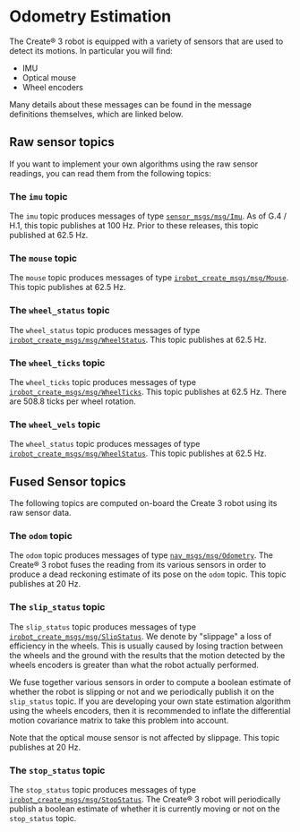 # Odometry Estimation

The Create® 3 robot is equipped with a variety of sensors that are used to detect its motions.
In particular you will find:

 - IMU
 - Optical mouse
 - Wheel encoders

Many details about these messages can be found in the message definitions themselves, which are linked below.

## Raw sensor topics

If you want to implement your own algorithms using the raw sensor readings, you can read them from the following topics:

### The `imu` topic

The `imu` topic produces messages of type [`sensor_msgs/msg/Imu`](https://github.com/ros2/common_interfaces/blob/rolling/sensor_msgs/msg/Imu.msg).
As of G.4 / H.1, this topic publishes at 100 Hz.
Prior to these releases, this topic published at 62.5 Hz.

### The `mouse` topic

The `mouse` topic produces messages of type [`irobot_create_msgs/msg/Mouse`](https://github.com/iRobotEducation/irobot_create_msgs/blob/rolling/msg/Mouse.msg).
This topic publishes at 62.5 Hz.

### The `wheel_status` topic

The `wheel_status` topic produces messages of type [`irobot_create_msgs/msg/WheelStatus`](https://github.com/iRobotEducation/irobot_create_msgs/blob/rolling/msg/WheelStatus.msg).
This topic publishes at 62.5 Hz.

### The `wheel_ticks` topic

The `wheel_ticks` topic produces messages of type [`irobot_create_msgs/msg/WheelTicks`](https://github.com/iRobotEducation/irobot_create_msgs/blob/rolling/msg/WheelStatus.msg).
This topic publishes at 62.5 Hz.
There are 508.8 ticks per wheel rotation.

### The `wheel_vels` topic

The `wheel_status` topic produces messages of type [`irobot_create_msgs/msg/WheelStatus`](https://github.com/iRobotEducation/irobot_create_msgs/blob/rolling/msg/WheelVels.msg).
This topic publishes at 62.5 Hz.

## Fused Sensor topics

The following topics are computed on-board the Create 3 robot using its raw sensor data.

### The `odom` topic

The `odom` topic produces messages of type [`nav_msgs/msg/Odometry`](https://github.com/ros2/common_interfaces/blob/rolling/nav_msgs/msg/Odometry.msg).
The Create® 3 robot fuses the reading from its various sensors in order to produce a dead reckoning estimate of its pose on the `odom` topic.
This topic publishes at 20 Hz.

### The `slip_status` topic

The `slip_status` topic produces messages of type [`irobot_create_msgs/msg/SlipStatus`](https://github.com/iRobotEducation/irobot_create_msgs/blob/rolling/msg/SlipStatus.msg).
We denote by "slippage" a loss of efficiency in the wheels.
This is usually caused by losing traction between the wheels and the ground with the results that the motion detected by the wheels encoders is greater than what the robot actually performed.

We fuse together various sensors in order to compute a boolean estimate of whether the robot is slipping or not and we periodically publish it on the `slip_status` topic.
If you are developing your own state estimation algorithm using the wheels encoders, then it is recommended to inflate the differential motion covariance matrix to take this problem into account.

Note that the optical mouse sensor is not affected by slippage.
This topic publishes at 20 Hz.

### The `stop_status` topic

The `stop_status` topic produces messages of type [`irobot_create_msgs/msg/StopStatus`](https://github.com/iRobotEducation/irobot_create_msgs/blob/rolling/msg/StopStatus.msg).
The Create® 3 robot will periodically publish a boolean estimate of whether it is currently moving or not on the `stop_status` topic.

[^1]: All trademarks mentioned are the property of their respective owners.
